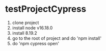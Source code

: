 # testProjectCypress
1. clone project
2. install node v16.18.0
3. install 8.19.2
4. go to the root of project and do 'npm install'
5. do 'npm cypress open'
